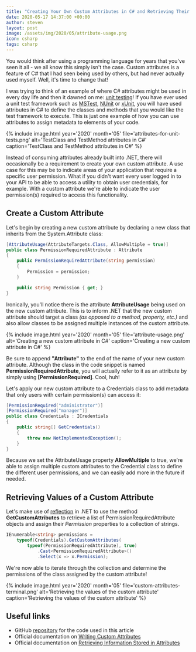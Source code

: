 ```yaml
---
title: "Creating Your Own Custom Attributes in C# and Retrieving Their Values"
date: 2020-05-17 14:37:00 +00:00
author: steven
layout: post
image: /assets/img/2020/05/attribute-usage.png
icon: csharp
tags: csharp
---
```


You would think after using a programming language for years that you've seen it all - we all know this simply isn't the case. Custom attributes is a feature of C# that I had seen being used by others, but had never actually used myself. Well, it's time to change that!

I was trying to think of an example of where C# attributes might be used in every day life and then it dawned on me: [unit testing](https://kiltandcode.com/2019/06/16/best-practices-for-writing-unit-tests-in-csharp-for-bulletproof-code/)! If you have ever used a unit test framework such as [MSTest](https://docs.microsoft.com/en-us/dotnet/core/testing/unit-testing-with-mstest), [NUnit](https://nunit.org/) or [xUnit](https://xunit.net/), you will have used attributes in C# to define the classes and methods that you would like the test framework to execute. This is just one example of how you can use attributes to assign metadata to elements of your code.

{%
    include image.html
    year='2020'
    month='05'
    file='attributes-for-unit-tests.png'
    alt='TestClass and TestMethod attributes in C#'
    caption='TestClass and TestMethod attributes in C#'
%}

Instead of consuming attributes already built into .NET, there will occasionally be a requirement to create your own custom attribute. A use case for this may be to indicate areas of your application that require a specific user permission. What if you didn't want every user logged in to your API to be able to access a utility to obtain user credentials, for example. With a custom attribute we're able to indicate the user permission(s) required to access this functionality.

## Create a Custom Attribute

Let's begin by creating a new custom attribute by declaring a new class that inherits from the System.Attribute class:

```csharp
[AttributeUsage(AttributeTargets.Class, AllowMultiple = true)]
public class PermissionRequiredAttribute : Attribute
{
    public PermissionRequiredAttribute(string permission)
    {
        Permission = permission;
    }

    public string Permission { get; }
}
```

Ironically, you'll notice there is the attribute **AttributeUsage** being used on the new custom attribute. This is to inform .NET that the new custom attribute should target a class *(as opposed to a method, property, etc.)* and also allow classes to be assigned multiple instances of the custom attribute.

{%
    include image.html
    year='2020'
    month='05'
    file='attribute-usage.png'
    alt='Creating a new custom attribute in C#'
    caption='Creating a new custom attribute in C#'
%}

Be sure to append **"Attribute"** to the end of the name of your new custom attribute. Although the class in the code snippet is named **PermissionRequiredAttribute**, you will actually refer to it as an attribute by simply using **[PermissionRequired]**. Cool, huh!

Let's apply our new custom attribute to a Credentials class to add metadata that only users with certain permission(s) can access it:

```csharp
[PermissionRequired("administrator")]
[PermissionRequired("manager")]
public class Credentials : ICredentials
{
    public string[] GetCredentials()
    {
        throw new NotImplementedException();
    }
}
```

Because we set the AttributeUsage property **AllowMultiple** to true, we're able to assign multiple custom attributes to the Credential class to define the different user permissions, and we can easily add more in the future if needed.

## Retrieving Values of a Custom Attribute

Let's make use of [reflection](https://docs.microsoft.com/en-us/dotnet/framework/reflection-and-codedom/reflection) in .NET to use the method **GetCustomAttributes** to retrieve a list of PermissionRequiredAttribute objects and assign their *Permission* properties to a collection of strings.

```csharp
IEnumerable<string> permissions = 
    typeof(Credentials).GetCustomAttributes(
        typeof(PermissionRequiredAttribute), true)
            .Cast<PermissionRequiredAttribute>()
            .Select(x => x.Permission);
```

We're now able to iterate through the collection and determine the permissions of the class assigned by the custom attribute!

{%
    include image.html
    year='2020'
    month='05'
    file='custom-attributes-terminal.png'
    alt='Retrieving the values of the custom attribute'
    caption='Retrieving the values of the custom attribute'
%}

## Useful links

* GitHub [repository](https://github.com/kiltandcode/custom-attributes) for the code used in this article
* Official documentation on [Writing Custom Attributes](https://docs.microsoft.com/en-us/dotnet/standard/attributes/writing-custom-attributes)
* Official documentation on [Retrieving Information Stored in Attributes](https://docs.microsoft.com/en-us/dotnet/standard/attributes/retrieving-information-stored-in-attributes)